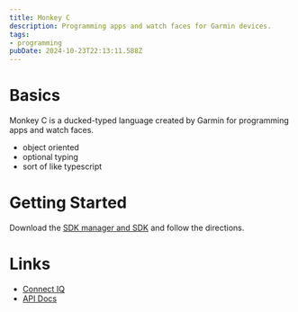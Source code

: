 ```yaml
---
title: Monkey C
description: Programming apps and watch faces for Garmin devices.
tags:
- programming
pubDate: 2024-10-23T22:13:11.588Z
---
```


# Basics

Monkey C is a ducked-typed language created by Garmin for programming apps and
watch faces.

- object oriented
- optional typing
- sort of like typescript

# Getting Started

Download the [SDK manager and SDK][3] and follow the directions.

# Links

- [Connect IQ](https://developer.garmin.com/connect-iq/overview/)
- [API Docs][1]

[1]: https://developer.garmin.com/connect-iq/api-docs/ "API Docs"
[2]: https://marketplace.visualstudio.com/items?itemName=garmin.monkey-c "VS Code Extention"
[3]: https://developer.garmin.com/connect-iq/sdk/ "ConnectIQ SDK"
